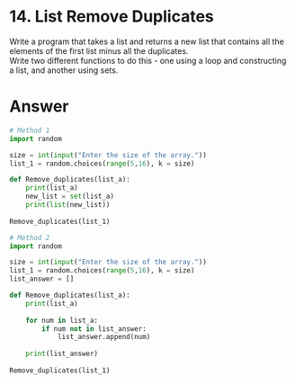 # 14. List Remove Duplicates

Write a program that takes a list and returns a new list that contains all the elements of the first list minus all the duplicates.   
Write two different functions to do this - one using a loop and constructing a list, and another using sets.   

# Answer

```python
# Method 1
import random

size = int(input("Enter the size of the array."))
list_1 = random.choices(range(5,16), k = size)

def Remove_duplicates(list_a):
    print(list_a)
    new_list = set(list_a)
    print(list(new_list))
    
Remove_duplicates(list_1)

# Method 2
import random

size = int(input("Enter the size of the array."))
list_1 = random.choices(range(5,16), k = size)
list_answer = []

def Remove_duplicates(list_a):
    print(list_a)
    
    for num in list_a:
        if num not in list_answer:
            list_answer.append(num)
    
    print(list_answer)
    
Remove_duplicates(list_1)
```
